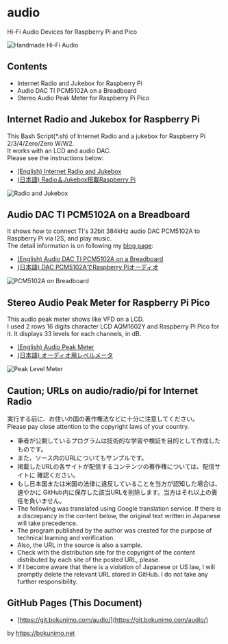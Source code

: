 # audio

Hi-Fi Audio Devices for Raspberry Pi and Pico  

![Handmade Hi-Fi Audio](https://bokunimo.net/blog/wp-content/uploads/2022/12/DSC_1950.jpg)

## Contents

* Internet Radio and Jukebox for Raspberry Pi  
* Audio DAC TI PCM5102A on a Breadboard  
* Stereo Audio Peak Meter for Raspberry Pi Pico  

## Internet Radio and Jukebox for Raspberry Pi

This Bash Script(*.sh) of Internet Radio and a jukebox for Raspberry Pi 2/3/4/Zero/Zero W/W2.  
It works with an LCD and audio DAC.  
Please see the instructions below:  

* [(English) Internet Radio and Jukebox](https://translate.google.com/website?sl=ja&tl=en&hl&u=https://bokunimo.net/blog/raspberry-pi/3179/)  
* [(日本語) Radio＆Jukebox搭載Raspberry Pi](https://bokunimo.net/blog/raspberry-pi/3179/)  

![Radio and Jukebox](https://bokunimo.net/blog/wp-content/uploads/2023/01/DSC_2183.jpg)

## Audio DAC TI PCM5102A on a Breadboard

It shows how to connect TI's 32bit 384kHz audio DAC PCM5102A to Raspberry Pi via I2S, and play music.  
The detail information is on following my [blog page](https://bokunimo.net/blog/):  

* [(English) Audio DAC TI PCM5102A on a Breadboard](https://translate.google.com/website?sl=ja&tl=en&hl&u=https://bokunimo.net/blog/raspberry-pi/3123/)  
* [(日本語) DAC PCM5102AでRaspberry Piオーディオ](https://bokunimo.net/blog/raspberry-pi/3123/)  

![PCM5102A on Breadboard](https://bokunimo.net/blog/wp-content/uploads/2022/12/DSC_2077s.jpg)

## Stereo Audio Peak Meter for Raspberry Pi Pico

This audio peak meter shows like VFD on a LCD.  
I used 2 rows 16 digits character LCD AQM1602Y and Raspberry Pi Pico for it.
It displays 33 levels for each channels, in dB.  

* [(English) Audio Peak Meter](https://translate.google.com/website?sl=ja&tl=en&hl&u=https://bokunimo.net/blog/audio/2807/)  
* [(日本語) オーディオ用レベルメータ](https://bokunimo.net/blog/audio/2807/)  

![Peak Level Meter](https://bokunimo.net/blog/wp-content/uploads/2022/11/DSC_1841.jpg)

## Caution; URLs on audio/radio/pi for Internet Radio
実行する前に、お住いの国の著作権法などに十分に注意してください。  
Please pay close attention to the copyright laws of your country.  
- 筆者が公開しているプログラムは技術的な学習や検証を目的として作成したものです。
- また、ソース内のURLについてもサンプルです。
- 掲載したURLの各サイトが配信するコンテンツの著作権については、配信サイトに
  確認ください。
- もし日本国または米国の法律に違反していることを当方が認知した場合は、速やかに
  GitHub内に保存した該当URLを削除します。当方はそれ以上の責任を負いません。
- The following was translated using Google translation service. If there is a
  discrepancy in the content below, the original text written in Japanese will
  take precedence.
- The program published by the author was created for the purpose of technical
  learning and verification.
- Also, the URL in the source is also a sample.
- Check with the distribution site for the copyright of the content distributed
  by each site of the posted URL, please.
- If I become aware that there is a violation of Japanese or US law, I will 
  promptly delete the relevant URL stored in GitHub.
  I do not take any further responsibility.

## GitHub Pages (This Document)

* [https://git.bokunimo.com/audio/](https://git.bokunimo.com/audio/)

by <https://bokunimo.net>


